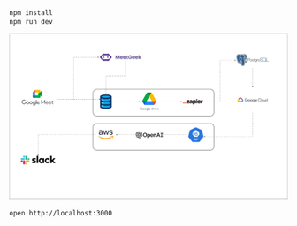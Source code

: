 ```
npm install
npm run dev
```
![My Project Logo](meetiq.jpg)




```
open http://localhost:3000
```
